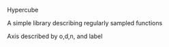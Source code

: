 Hypercube




A simple library describing regularly sampled functions


Axis described by o,d,n, and label


